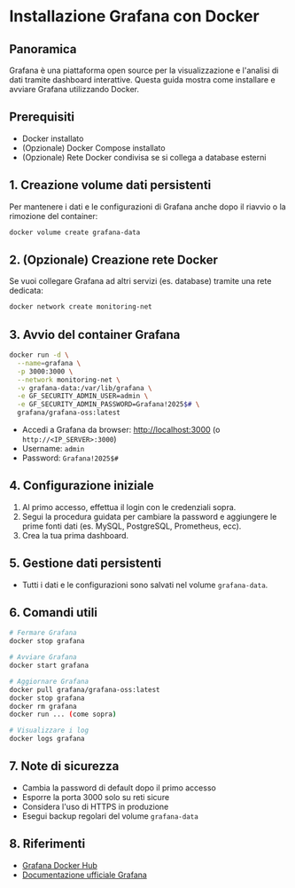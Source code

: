 # Installazione Grafana con Docker

## Panoramica
Grafana è una piattaforma open source per la visualizzazione e l'analisi di dati tramite dashboard interattive. Questa guida mostra come installare e avviare Grafana utilizzando Docker.

## Prerequisiti
- Docker installato
- (Opzionale) Docker Compose installato
- (Opzionale) Rete Docker condivisa se si collega a database esterni

## 1. Creazione volume dati persistenti
Per mantenere i dati e le configurazioni di Grafana anche dopo il riavvio o la rimozione del container:

```bash
docker volume create grafana-data
```

## 2. (Opzionale) Creazione rete Docker
Se vuoi collegare Grafana ad altri servizi (es. database) tramite una rete dedicata:

```bash
docker network create monitoring-net
```

## 3. Avvio del container Grafana

```bash
docker run -d \
  --name=grafana \
  -p 3000:3000 \
  --network monitoring-net \
  -v grafana-data:/var/lib/grafana \
  -e GF_SECURITY_ADMIN_USER=admin \
  -e GF_SECURITY_ADMIN_PASSWORD=Grafana!2025$# \
  grafana/grafana-oss:latest
```

- Accedi a Grafana da browser: [http://localhost:3000](http://localhost:3000) (o `http://<IP_SERVER>:3000`)
- Username: `admin`
- Password: `Grafana!2025$#`

## 4. Configurazione iniziale
1. Al primo accesso, effettua il login con le credenziali sopra.
2. Segui la procedura guidata per cambiare la password e aggiungere le prime fonti dati (es. MySQL, PostgreSQL, Prometheus, ecc).
3. Crea la tua prima dashboard.

## 5. Gestione dati persistenti
- Tutti i dati e le configurazioni sono salvati nel volume `grafana-data`.

## 6. Comandi utili
```bash
# Fermare Grafana
docker stop grafana

# Avviare Grafana
docker start grafana

# Aggiornare Grafana
docker pull grafana/grafana-oss:latest
docker stop grafana
docker rm grafana
docker run ... (come sopra)

# Visualizzare i log
docker logs grafana
```

## 7. Note di sicurezza
- Cambia la password di default dopo il primo accesso
- Esporre la porta 3000 solo su reti sicure
- Considera l'uso di HTTPS in produzione
- Esegui backup regolari del volume `grafana-data`

## 8. Riferimenti
- [Grafana Docker Hub](https://hub.docker.com/r/grafana/grafana-oss)
- [Documentazione ufficiale Grafana](https://grafana.com/docs/grafana/latest/)
